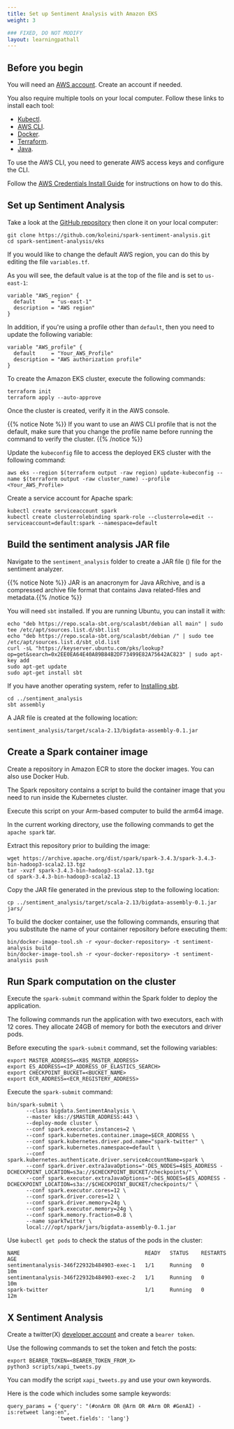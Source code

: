 ```yaml
---
title: Set up Sentiment Analysis with Amazon EKS
weight: 3

### FIXED, DO NOT MODIFY
layout: learningpathall
---
```


## Before you begin

You will need an [AWS account](https://docs.aws.amazon.com/accounts/latest/reference/manage-acct-creating.html). Create an account if needed. 

You also require multiple tools on your local computer. Follow these links to install each tool:

* [Kubectl](/install-guides/kubectl/).
* [AWS CLI](/install-guides/aws-cli/).
* [Docker](/install-guides/docker/).
* [Terraform](/install-guides/terraform/).
* [Java](/install-guides/java/).

To use the AWS CLI, you need to generate AWS access keys and configure the CLI. 

Follow the [AWS Credentials Install Guide](/install-guides/aws_access_keys/) for instructions on how to do this. 

## Set up Sentiment Analysis

Take a look at the [GitHub repository](https://github.com/koleini/spark-sentiment-analysis) then clone it on your local computer:

```console
git clone https://github.com/koleini/spark-sentiment-analysis.git
cd spark-sentiment-analysis/eks
```

If you would like to change the default AWS region, you can do this by editing the file `variables.tf`.

As you will see, the default value is at the top of the file and is set to `us-east-1`:

```output
variable "AWS_region" {
  default     = "us-east-1"
  description = "AWS region"
}
```

In addition, if you're using a profile other than `default`, then you need to update the following variable:

```output
variable "AWS_profile" {
  default     = "Your_AWS_Profile"
  description = "AWS authorization profile"
}
```

To create the Amazon EKS cluster, execute the following commands:

```console
terraform init
terraform apply --auto-approve
```

Once the cluster is created, verify it in the AWS console.

{{% notice Note %}}
If you want to use an AWS CLI profile that is not the default, make sure that you change the profile name before running the command to verify the cluster.
{{% /notice %}} 

Update the `kubeconfig` file to access the deployed EKS cluster with the following command:

```console
aws eks --region $(terraform output -raw region) update-kubeconfig --name $(terraform output -raw cluster_name) --profile <Your_AWS_Profile>
```

Create a service account for Apache spark:

```console
kubectl create serviceaccount spark
kubectl create clusterrolebinding spark-role --clusterrole=edit --serviceaccount=default:spark --namespace=default
```

## Build the sentiment analysis JAR file

Navigate to the `sentiment_analysis` folder to create a JAR file () file for the sentiment analyzer.

{{% notice Note %}}
JAR is an anacronym for Java ARchive, and is a compressed archive file format that contains Java related-files and metadata.{{% /notice %}}

You will need `sbt` installed. If you are running Ubuntu, you can install it with:

```console
echo "deb https://repo.scala-sbt.org/scalasbt/debian all main" | sudo tee /etc/apt/sources.list.d/sbt.list
echo "deb https://repo.scala-sbt.org/scalasbt/debian /" | sudo tee /etc/apt/sources.list.d/sbt_old.list
curl -sL "https://keyserver.ubuntu.com/pks/lookup?op=get&search=0x2EE0EA64E40A89B84B2DF73499E82A75642AC823" | sudo apt-key add
sudo apt-get update
sudo apt-get install sbt
```

If you have another operating system, refer to [Installing sbt](https://www.scala-sbt.org/1.x/docs/Setup.html).

```console
cd ../sentiment_analysis
sbt assembly
```

A JAR file is created at the following location:

```console
sentiment_analysis/target/scala-2.13/bigdata-assembly-0.1.jar
```

## Create a Spark container image

Create a repository in Amazon ECR to store the docker images. You can also use Docker Hub.

The Spark repository contains a script to build the container image that you need to run inside the Kubernetes cluster. 

Execute this script on your Arm-based computer to build the arm64 image.

In the current working directory, use the following commands to get the `apache spark` tar. 

Extract this repository prior to building the image:

```console
wget https://archive.apache.org/dist/spark/spark-3.4.3/spark-3.4.3-bin-hadoop3-scala2.13.tgz
tar -xvzf spark-3.4.3-bin-hadoop3-scala2.13.tgz
cd spark-3.4.3-bin-hadoop3-scala2.13
```

Copy the JAR file generated in the previous step to the following location:

```console
cp ../sentiment_analysis/target/scala-2.13/bigdata-assembly-0.1.jar jars/
```

To build the docker container, use the following commands, ensuring that you substitute the name of your container repository before executing them:

```console
bin/docker-image-tool.sh -r <your-docker-repository> -t sentiment-analysis build
bin/docker-image-tool.sh -r <your-docker-repository> -t sentiment-analysis push
```

## Run Spark computation on the cluster

Execute the `spark-submit` command within the Spark folder to deploy the application. 

The following commands run the application with two executors, each with 12 cores. They allocate 24GB of memory for both the executors and driver pods.

 Before executing the `spark-submit` command, set the following variables:

```console
export MASTER_ADDRESS=<K8S_MASTER_ADDRESS>
export ES_ADDRESS=<IP_ADDRESS_OF_ELASTICS_SEARCH>
export CHECKPOINT_BUCKET=<BUCKET_NAME>
export ECR_ADDRESS=<ECR_REGISTERY_ADDRESS>
```

Execute the `spark-submit` command:

```console
bin/spark-submit \
      --class bigdata.SentimentAnalysis \
      --master k8s://$MASTER_ADDRESS:443 \
      --deploy-mode cluster \
      --conf spark.executor.instances=2 \
      --conf spark.kubernetes.container.image=$ECR_ADDRESS \
      --conf spark.kubernetes.driver.pod.name="spark-twitter" \
      --conf spark.kubernetes.namespace=default \
      --conf spark.kubernetes.authenticate.driver.serviceAccountName=spark \
      --conf spark.driver.extraJavaOptions="-DES_NODES=4$ES_ADDRESS -DCHECKPOINT_LOCATION=s3a://$CHECKPOINT_BUCKET/checkpoints/" \
      --conf spark.executor.extraJavaOptions="-DES_NODES=$ES_ADDRESS -DCHECKPOINT_LOCATION=s3a://$CHECKPOINT_BUCKET/checkpoints/" \
      --conf spark.executor.cores=12 \
      --conf spark.driver.cores=12 \
      --conf spark.driver.memory=24g \
      --conf spark.executor.memory=24g \
      --conf spark.memory.fraction=0.8 \
      --name sparkTwitter \
      local:///opt/spark/jars/bigdata-assembly-0.1.jar
```

Use `kubectl get pods` to check the status of the pods in the cluster:

```output
NAME                                        READY   STATUS    RESTARTS   AGE
sentimentanalysis-346f22932b484903-exec-1   1/1     Running   0          10m
sentimentanalysis-346f22932b484903-exec-2   1/1     Running   0          10m
spark-twitter                               1/1     Running   0          12m
```

## X Sentiment Analysis

Create a twitter(X) [developer account](https://developer.x.com/en/docs/x-api/getting-started/getting-access-to-the-x-api) and create a `bearer token`. 

Use the following commands to set the token and fetch the posts:

```console
export BEARER_TOKEN=<BEARER_TOKEN_FROM_X>
python3 scripts/xapi_tweets.py
```

You can modify the script `xapi_tweets.py` and use your own keywords. 

Here is the code which includes some sample keywords: 

```output
query_params = {'query': "(#onArm OR @Arm OR #Arm OR #GenAI) -is:retweet lang:en",
                'tweet.fields': 'lang'}
```
